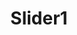 ---
title: Slider1
widget: slider
weight: 30
active: true
headless: true

design:
  # Slide height is automatic unless you force a specific height (e.g. '400px')
  slide_height: '700px'
  is_fullscreen: false
  # Automatically transition through slides?
  loop: true
  # Duration of transition between slides (in ms)
  interval: 4000

content:
  slides:
    - title: 
      content: 
      align: center
      background:
        position: right
        color: '#666'
        brightness: 1
        media: group-name-1.jpeg
    - title: Innovation Program of Genomics & Disease Resistance Improvement
      content: 
      align: center
      background:
        position: right
        color: '#666'
        brightness: 0.7
        media: group-mem-2.jpeg
    - title: Comprehensive Experimental Base for Breeding & Production
      content: 
      align: center
      background:
        position: center
        color: '#555'
        brightness: 0.7
        media: experimental-base-1.jpeg
    - title: Comprehensive Experimental Base for Breeding & Production
      content: 
      align: center
      background:
        position: center
        color: '#555'
        brightness: 0.7
        media: experimental-base-2.jpeg
    - title: High Performance Computing Server
      content: 
      align: center
      background:
        position: center
        color: '#333'
        brightness: 0.5
        media: hpc-server-2.jpeg
    - title: Meeting Room
      content: 
      align: center
      background:
        position: center
        color: '#333'
        brightness: 0.5
        media: meeting-room.jpeg
    - title:  First *Brassica napus* Darmor-*bzh* Reference Genome
      content: 
      align: center
      background:
        position: center
        color: '#333'
        brightness: 0.5
        media: darmor-genome.png
    - title: Asymmetrical Evolution of Polyploid Genomes
      content: 
      align: center
      background:
        position: center
        color: '#333'
        brightness: 0.5
        media: asymmetrical-evolution-1.png
    - title: Green and Efficient Control of *Brassica napus* Diseases
      content: 
      align: center
      background:
        position: center
        color: '#333'
        brightness: 0.5
        media: disease-control.png
#      link:
#        icon: graduation-cap
#        icon_pack: fas
#        text: Join Us
#        url: ../contact/
---